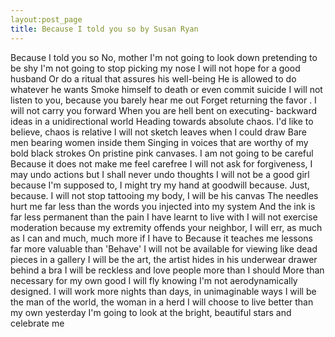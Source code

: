 ```yaml
---
layout:post_page
title: Because I told you so by Susan Ryan
---
```

Because I told you so
No, mother
I'm not going to look down pretending to be shy
I'm not going to stop picking my nose
I will not hope for a good husband
Or do a ritual that assures his well-being
He is allowed to do whatever he wants
Smoke himself to death or even commit suicide
I will not listen to you, because you barely hear me out
Forget returning the favor .
I will not carry you forward
When you are hell bent on executing- backward ideas in a unidirectional world
Heading towards absolute chaos.
I'd like to believe, chaos is relative
I will not sketch leaves when I could draw
Bare men bearing women inside them
Singing in voices that are worthy of my bold black strokes
On pristine pink canvases.
I am not going to be careful
Because it does not make me feel carefree
I will not ask for forgiveness,
I may undo actions but I shall never undo thoughts
I will not be a good girl because I'm supposed to,
I might try my hand at goodwill because. Just, because.
I will not stop tattooing my body, I will be his canvas
The needles hurt me far less than the words you injected into my system
And the ink is far less permanent than the pain I have learnt to live with
I will not exercise moderation because my extremity offends your neighbor,
I will err, as much as I can and much, much more if I have to
Because it teaches me lessons far more valuable than 'Behave'
I will not be available for viewing like dead pieces in a gallery
I will be the art, the artist hides in his underwear drawer behind a bra
I will be reckless and love people more than I should
More than necessary for my own good
I will fly knowing I'm not aerodynamically designed.
I will work more nights than days, in unimaginable ways
I will be the man of the world, the woman in a herd
I will choose to live better than my own yesterday
I'm going to look at the bright, beautiful stars and celebrate me
